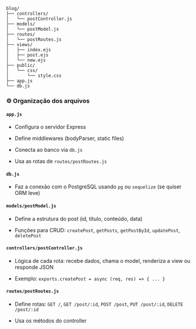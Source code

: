 
```
blog/
├── controllers/
│   └── postController.js
├── models/
│   └── postModel.js
├── routes/
│   └── postRoutes.js
├── views/
│   ├── index.ejs
│   ├── post.ejs
│   └── new.ejs
├── public/
│   └── css/
│       └── style.css
├── app.js
└── db.js
```


### ⚙️ Organização dos arquivos

#### `app.js`

- Configura o servidor Express
    
- Define middlewares (bodyParser, static files)
    
- Conecta ao banco via `db.js`
    
- Usa as rotas de `routes/postRoutes.js`
    

#### `db.js`

- Faz a conexão com o PostgreSQL usando `pg` ou `sequelize` (se quiser ORM leve)
    

#### `models/postModel.js`

- Define a estrutura do post (id, título, conteúdo, data)
    
- Funções para CRUD: `createPost`, `getPosts`, `getPostById`, `updatePost`, `deletePost`
    

#### `controllers/postController.js`

- Lógica de cada rota: recebe dados, chama o model, renderiza a view ou responde JSON
    
- Exemplo: `exports.createPost = async (req, res) => { ... }`
    

#### `routes/postRoutes.js`

- Define rotas: `GET /`, `GET /post/:id`, `POST /post`, `PUT /post/:id`, `DELETE /post/:id`
    
- Usa os métodos do controller
